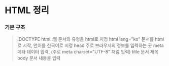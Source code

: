 
# HTML 정리


### 기본 구조
> !DOCTYPE html :웹 문서의 유형을 html로 지정
> html lang="ko"	문서를 html로 시작, 언어를 한국어로 지정
> head	주로 브라우저의 정보를 입력하는 곳
> meta	메타 데이터 입력, (주로 meta charset="UTF-8" 처럼 입력)
> title	문서 제목
> body	문서 내용을 입력


